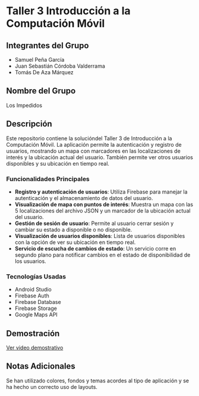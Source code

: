 # Taller 3 Introducción a la Computación Móvil

## Integrantes del Grupo
- Samuel Peña García
- Juan Sebastián Córdoba Valderrama
- Tomás De Aza Márquez

## Nombre del Grupo
Los Impedidos

## Descripción
Este repositorio contiene la solucióndel Taller 3 de Introducción a la Computación Móvil. La aplicación permite la autenticación y registro de usuarios, mostrando un mapa con marcadores en las localizaciones de interés y la ubicación actual del usuario. También permite ver otros usuarios disponibles y su ubicación en tiempo real.

### Funcionalidades Principales
- **Registro y autenticación de usuarios**: Utiliza Firebase para manejar la autenticación y el almacenamiento de datos del usuario.
- **Visualización de mapa con puntos de interés**: Muestra un mapa con las 5 localizaciones del archivo JSON y un marcador de la ubicación actual del usuario.
- **Gestión de sesión de usuario**: Permite al usuario cerrar sesión y cambiar su estado a disponible o no disponible.
- **Visualización de usuarios disponibles**: Lista de usuarios disponibles con la opción de ver su ubicación en tiempo real.
- **Servicio de escucha de cambios de estado**: Un servicio corre en segundo plano para notificar cambios en el estado de disponibilidad de los usuarios.

### Tecnologías Usadas
- Android Studio
- Firebase Auth
- Firebase Database
- Firebase Storage
- Google Maps API

## Demostración
[Ver video demostrativo](https://youtu.be/vPhR7Ja95cY)


## Notas Adicionales
Se han utilizado colores, fondos y temas acordes al tipo de aplicación y se ha hecho un correcto uso de layouts.
